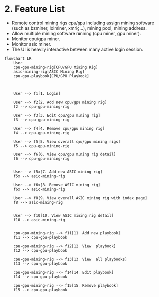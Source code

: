 # 2. Feature List
- Remote control mining rigs cpu/gpu including assign mining software (such as bzminer, lolminer, xmrig...), mining pool, mining address.
- Allow multiple mining software running (cpu miner, gpu miner).
- Monitor cpu/gpu miner.
- Monitor asic miner.
- The UI is heavily interactive between many active login session.

```mermaid
flowchart LR
    User
    cpu-gpu-mining-rig[CPU/GPU Mining Rig]
    asic-mining-rig[ASIC Mining Rig]
    cpu-gpu-playbook[CPU/GPU Playbook]



    User --> f1[1. Login]

    User --> f2[2. Add new cpu/gpu mining rig]
    f2 --> cpu-gpu-mining-rig

    User --> f3[3. Edit cpu/gpu mining rig]
    f3 --> cpu-gpu-mining-rig

    User --> f4[4. Remove cpu/gpu mining rig]
    f4 --> cpu-gpu-mining-rig

    User --> f5[5. View overall cpu/gpu mining rigs]
    f5 --> cpu-gpu-mining-rig

    User --> f6[6. View cpu/gpu mining rig detail]
    f6 --> cpu-gpu-mining-rig


    User --> f5x[7. Add new ASIC mining rig]
    f5x --> asic-mining-rig

    User --> f6x[8. Remove ASIC mining rig]
    f6x --> asic-mining-rig

    User --> f8[9. View overall ASIC mining rig with index page]
    f8 --> asic-mining-rig


    User --> f10[10. View ASIC mining rig detail]
    f10 --> asic-mining-rig


    cpu-gpu-mining-rig --> f11[11. Add new playbook]
    f11 --> cpu-gpu-playbook

    cpu-gpu-mining-rig --> f12[12. View  playbook]
    f12 --> cpu-gpu-playbook

    cpu-gpu-mining-rig --> f13[13. View  all playbooks]
    f13 --> cpu-gpu-playbook

    cpu-gpu-mining-rig --> f14[14. Edit playbook]
    f14 --> cpu-gpu-playbook

    cpu-gpu-mining-rig --> f15[15. Remove playbook]
    f15 --> cpu-gpu-playbook
```
